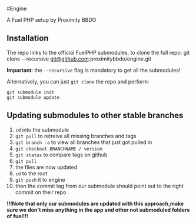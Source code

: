 #Engine

A Fuel PHP setup by Proximity BBDO

## Installation

The repo links to the official FuelPHP submodules, to clone the full repo:
    git clone --recursive git@github.com:proximitybbdo/engine.git

**Important**: the `--recursive` flag is mandatory to get all the submodules!

Alternatively, you can just `git clone` the repo and perform:

    git submodule init
    git submodule update

## Updating submodules to other stable branches

1. `cd` into the submodule
2. `git pull` to retreive all missing branches and tags
3. `git branch -a` to view all branches that just got pulled in
4. `git checkout BRANCHNAME / version`
5. `git status` to compare tags on github
6. `git pull`
7. the files are now updated
8. `cd` to the root
9. `git push` it to engine
10. then the commit tag from our submodule should point out to the right commit on their repo

**!!!Note that only our submodules are updated with this approach,make sure we don't miss anything in the app and other not submoduled folders of fuel!!!**